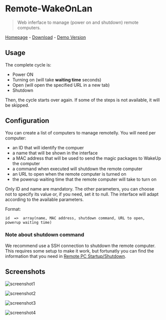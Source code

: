 # Remote-WakeOnLan

> Web inferface to manage (power on and shutdown) remote computers.

[Homepage](http://www.rigon.tk/main-page/remote-wakeonlan) - [Download](https://github.com/rigon/Remote-WakeOnLan/archive/master.zip) - [Demo Version](http://www.rigon.tk/remote-wakeonlan)

## Usage

The complete cycle is:
 - Power ON
 - Turning on (will take **waiting time** seconds)
 - Open (will open the specified URL in a new tab)
 - Shutdown

Then, the cycle starts over again. If some of the steps is not available, it will be skipped.

## Configuration
You can create a list of computers to manage remotelly. You will need per computer:
 - an ID that will identify the compuer
 - a name that will be shown in the interface
 - a MAC address that will be used to send the magic packages to WakeUp the computer
 - a command when executed will shutdown the remote computer
 - an URL to open when the remote computer is turned on
 - the powerup waiting time that the remote computer will take to turn on

Only ID and name are mandatory. The other parameters, you can choose not to specify its
value or, if you need, set it to null. The interface will adapt according to the
available parameters.

Format:

    id  =>  array(name, MAC address, shutdown command, URL to open, powerup waiting time)

### Note about shutdown command
We recommend use a SSH connection to shutdown the remote
computer. This requires some setup to make it work, but fortunatly you can find the
information that you need in [Remote PC Startup/Shutdown](http://www.rigon.tk/documentation/remote-pc-startupshutdown).


## Screenshots

![screenshot1](http://www.rigon.tk/main-page/files/remote-wakeonlan/screenshot1.jpg)

![screenshot2](http://www.rigon.tk/main-page/files/remote-wakeonlan/screenshot2.jpg)

![screenshot3](http://www.rigon.tk/main-page/files/remote-wakeonlan/screenshot3.jpg)

![screenshot4](http://www.rigon.tk/main-page/files/remote-wakeonlan/screenshot4.jpg)
